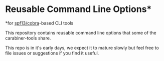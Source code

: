 # Reusable Command Line Options*

*for [spf13/cobra](https://github.com/spf13/cobra)-based CLI tools

This repository contains reusable command line options that some of the
carabiner-tools share.

This repo is in it's early days, we expect it to mature slowly but feel
free to file issues or suggestions if you find it useful.

